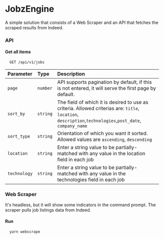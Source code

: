 
# JobzEngine

A simple solution that consists of a Web Scraper and an API that fetches the scraped results from Indeed.

### API
#### Get all items

```http
  GET /api/v1/jobs
```

| Parameter | Type     | Description                |
| :-------- | :------- | :------------------------- |
| `page` | `number` |  API supports pagination by default, if this is not entered, it will serve the first page by default. |
| `sort_by` | `string` |  The field of which it is desired to use as criteria. Allowed criterias are: `title`, `location`, `description`,`technologies`,`post_date`, `company_name`|
| `sort_type` | `string` |  Orientation of which you want it sorted. Allowed values are `ascending`, `descending`|
| `location` | `string` |  Enter a string value to be partially-matched with any value in the location field in each job|
| `technology` | `string` |  Enter a string value to be partially-matched with any value in the technologies field in each job|


### Web Scraper
It's headless, but it will show some indicators in the command prompt. The scraper pulls job listings data from Indeed.
#### Run
```
  yarn webscrape
```